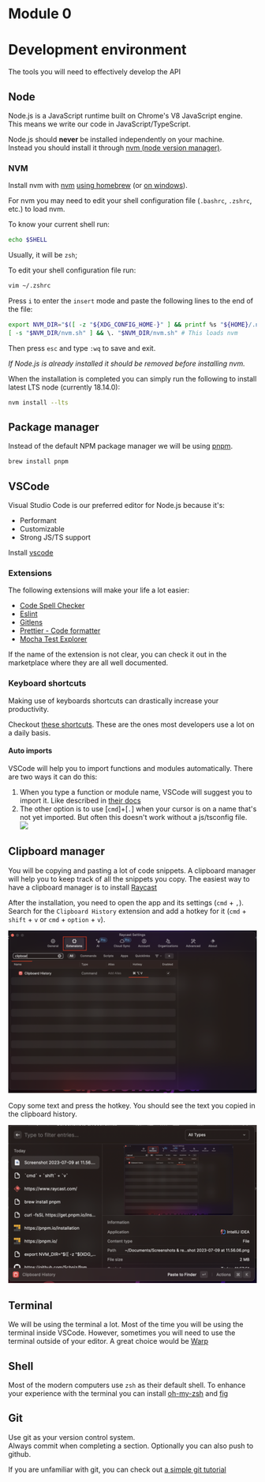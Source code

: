 # Module 0

# Development environment

The tools you will need to effectively develop the API

## Node

Node.js is a JavaScript runtime built on Chrome's V8 JavaScript engine. This means we write our code in JavaScript/TypeScript.

Node.js should **never** be installed independently on your machine.  
Instead you should install it through [nvm (node version manager)](https://formulae.brew.sh/formula/nvm).

### NVM

Install nvm with [nvm](https://formulae.brew.sh/formula/nvm) [using homebrew](https://brew.sh/) (or [on windows](https://github.com/coreybutler/nvm-windows/releases)).

For nvm you may need to edit your shell configuration file (`.bashrc`, `.zshrc`, etc.) to load nvm.

To know your current shell run:

```bash
echo $SHELL
```

Usually, it will be `zsh`;

To edit your shell configuration file run:

```bash
vim ~/.zshrc
```

Press `i` to enter the `insert` mode and paste the following lines to the end of the file:

```bash
export NVM_DIR="$([ -z "${XDG_CONFIG_HOME-}" ] && printf %s "${HOME}/.nvm" || printf %s "${XDG_CONFIG_HOME}/nvm")"
[ -s "$NVM_DIR/nvm.sh" ] && \. "$NVM_DIR/nvm.sh" # This loads nvm
```

Then press `esc` and type `:wq` to save and exit.

_If Node.js is already installed it should be removed before installing nvm._

When the installation is completed you can simply run the following to install latest LTS node (currently 18.14.0):

```bash
nvm install --lts
```

## Package manager

Instead of the default NPM package manager we will be using [pnpm](https://pnpm.io/installation).

```bash
brew install pnpm
```

## VSCode

Visual Studio Code is our preferred editor for Node.js because it's:

-   Performant
-   Customizable
-   Strong JS/TS support

Install [vscode](https://code.visualstudio.com/)

### Extensions

The following extensions will make your life a lot easier:

-   [Code Spell Checker](https://marketplace.visualstudio.com/items?itemName=streetsidesoftware.code-spell-checker)
-   [Eslint](https://marketplace.visualstudio.com/items?itemName=dbaeumer.vscode-eslint)
-   [Gitlens](https://marketplace.visualstudio.com/items?itemName=eamodio.gitlens)
-   [Prettier - Code formatter](https://marketplace.visualstudio.com/items?itemName=esbenp.prettier-vscode)
-   [Mocha Test Explorer](https://marketplace.visualstudio.com/items?itemName=hbenl.vscode-mocha-test-adapter)

If the name of the extension is not clear, you can check it out in the marketplace where they are all well documented.

### Keyboard shortcuts

Making use of keyboards shortcuts can drastically increase your productivity.

Checkout [these shortcuts](https://betterprogramming.pub/15-useful-vscode-shortcuts-to-boost-your-productivity-415de3cb1910). These are the ones most developers use a lot on a daily basis.

#### Auto imports

VSCode will help you to import functions and modules automatically. There are two ways it can do this:

1. When you type a function or module name, VSCode will suggest you to import it. Like described in [their docs](https://code.visualstudio.com/docs/languages/javascript#_auto-imports)
2. The other option is to use [`cmd`]+[`.`] when your cursor is on a name that's not yet imported. But often this doesn't work without a js/tsconfig file.  
   ![](assets/auto-imports.png)

## Clipboard manager

You will be copying and pasting a lot of code snippets. A clipboard manager will help you to keep track of all the snippets you copy.
The easiest way to have a clipboard manager is to install [Raycast](https://www.raycast.com/)

After the installation, you need to open the app and its settings (`cmd` + `,`).
Search for the `Clipboard History` extension and add a hotkey for it (`cmd` + `shift` + `v` or `cmd` + `option` + `v`).

![Raycast Clipboard History](assets/clipboard-extension.png)

Copy some text and press the hotkey. You should see the text you copied in the clipboard history.

![Clipboard History](assets/clipboard-history.png)

## Terminal

We will be using the terminal a lot. Most of the time you will be using the terminal inside VSCode.
However, sometimes you will need to use the terminal outside of your editor. A great choice would be [Warp](https://app.warp.dev)

## Shell

Most of the modern computers use `zsh` as their default shell.
To enhance your experience with the terminal you can install [oh-my-zsh](https://ohmyz.sh/) and [fig](https://fig.io/)

## Git

Use git as your version control system.  
Always commit when completing a section. Optionally you can also push to github.

If you are unfamiliar with git, you can check out [a simple git tutorial](https://phoenixnap.com/kb/how-to-use-git)
